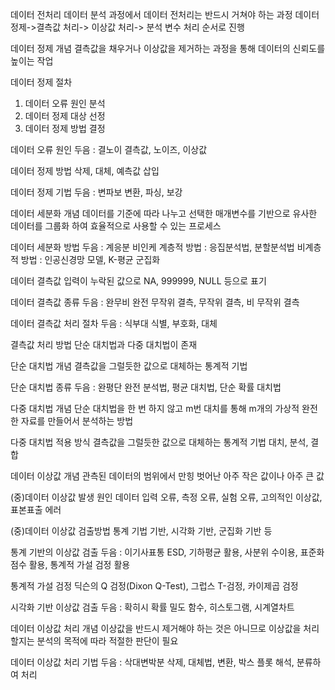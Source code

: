 데이터 전처리
데이터 분석 과정에서 데이터 전처리는 반드시 거쳐야 하는 과정
데이터 정제->결측값 처리-> 이상값 처리-> 분석 변수 처리 순서로 진행

데이터 정제 개념
결측값을 채우거나 이상값을 제거하는 과정을 통해 데이터의 신뢰도를 높이는 작업

데이터 정제 절차
1. 데이터 오류 원인 분석
2. 데이터 정제 대상 선정
3. 데이터 정제 방법 결정

데이터 오류 원인
두음 : 결노이
결측값, 노이즈, 이상값
 
데이터 정제 방법
삭제, 대체, 예측값 삽입

데이터 정제 기법
두음 : 변파보
변환, 파싱, 보강

데이터 세분화 개념
데이터를 기준에 따라 나누고 선택한 매개변수를 기반으로 유사한 데이터를 그룹화 하여
효율적으로 사용할 수 있는 프로세스

데이터 세분화 방법
두음 : 계응분 비인케
계층적 방법 : 응집분석법, 분할분석법
비계층적 방법 : 인공신경망 모델, K-평균 군집화

데이터 결측값
입력이 누락된 값으로 NA, 999999, NULL 등으로 표기

데이터 결측값 종류
두음 : 완무비
완전 무작위 결측, 무작위 결측, 비 무작위 결측

데이터 결측값 처리 절차
두음 : 식부대
식별, 부호화, 대체

결측값 처리 방법
단순 대치법과 다중 대치법이 존재

단순 대치법 개념
결측값을 그럴듯한 값으로 대체하는 통계적 기법

단순 대치법 종류
두음 : 완평단
완전 분석법, 평균 대치법, 단순 확률 대치법

다중 대치법 개념
단순 대치법을 한 번 하지 않고 m번 대치를 통해 m개의 가상적 완전한 자료를 만들어서
분석하는 방법

다중 대치법 적용 방식
결측값을 그럴듯한 값으로 대체하는 통계적 기법
대치, 분석, 결합

데이터 이상값 개념
관측된 데이터의 범위에서 만힝 벗어난 아주 작은 값이나 아주 큰 값

(중)데이터 이상값 발생 원인
데이터 입력 오류, 측정 오류, 실험 오류, 고의적인 이상값, 표본표출 에러

(중)데이터 이상값 검출방법
통계 기법 기반, 시각화 기반, 군집화 기반 등

통계 기반의 이상값 검출
두음 : 이기사표통
ESD, 기하평균 활용, 사분위 수이용, 표준화 점수 활용, 통계적 가설 검정 활용

통계적 가설 검정
딕슨의 Q 검정(Dixon Q-Test), 그럽스 T-검정, 카이제곱 검정

시각화 기반 이상값 검출
두음 : 확히시
확률 밀도 함수, 히스토그램, 시계열차트

데이터 이상값 처리 개념
이상값을 반드시 제거해야 하는 것은 아니므로 이상값을 처리할지는 분석의 목적에 따라 적절한 판단이 필요

데이터 이상값 처리 기법
두음 : 삭대변박분
삭제, 대체법, 변환, 박스 플롯 해석, 분류하여 처리
